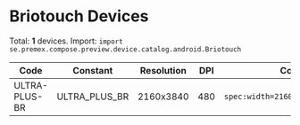 # Briotouch Devices

Total: **1** devices. Import: `import se.premex.compose.preview.device.catalog.android.Briotouch`

| Code | Constant | Resolution | DPI | Compose Spec | Preview Usage |
|------|----------|------------|-----|-------------|---------------|
| ULTRA-PLUS-BR | ULTRA_PLUS_BR | 2160x3840 | 480 | `spec:width=2160px,height=3840px,dpi=480` | `@Preview(device = Briotouch.ULTRA_PLUS_BR)` |

<!-- Generated automatically. Do not edit manually. -->

